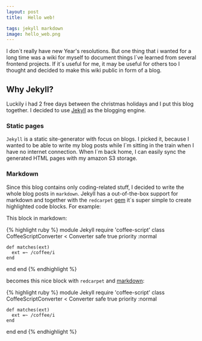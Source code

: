```yaml
---
layout: post
title:  Hello web!

tags: jekyll markdown
image: hello_web.png
---
```


I don´t really have new Year's resolutions. But one thing that i wanted for a long time was a wiki for myself to document things I´ve learned from several frontend projects. If it´s useful for me, it may be useful for others too I thought and decided to make this wiki public in form of a blog.

<!--more-->

Why Jekyll?
-----------

Luckily i had 2 free days between the christmas holidays and I put this blog together. I decided to use [Jekyll](https://github.com/mojombo/jekyll) as the blogging engine.

### Static pages

`Jekyll` is a static site-generator with focus on blogs. I picked it, because I wanted to be able to write my blog posts while I´m sitting in the train when I have no internet connection. When I´m back home, I can easily sync the generated HTML pages with my amazon S3 storage.

### Markdown

Since this blog contains only coding-related stuff, I decided to write the whole blog posts in `markdown`. Jekyll has a out-of-the-box support for markdown and together with the `redcarpet` [gem](https://github.com/vmg/redcarpet) it´s super simple to create highlighted code blocks. For example:

This block in markdown:

{% highlight ruby %}
module Jekyll
  require 'coffee-script'
  class CoffeeScriptConverter < Converter
    safe true
    priority :normal

    def matches(ext)
      ext =~ /coffee/i
    end
  end
end
{% endhighlight %}

becomes this nice block with `redcarpet` and [markdown](http://daringfireball.net/projects/markdown/):

{% highlight ruby %}
module Jekyll
  require 'coffee-script'
  class CoffeeScriptConverter < Converter
    safe true
    priority :normal

    def matches(ext)
      ext =~ /coffee/i
    end
  end
end
{% endhighlight %}
